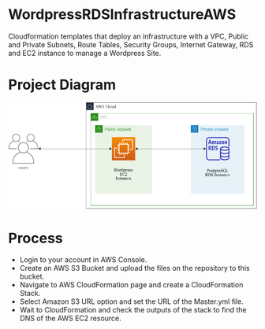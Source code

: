 # WordpressRDSInfrastructureAWS
Cloudformation templates that deploy an infrastructure with a VPC, Public and Private Subnets, Route Tables, Security Groups, Internet Gateway, RDS and EC2 instance to manage a Wordpress Site.

# Project Diagram
![WordpressRDSInfrastructure](/ec2-rds-exercise/images/diagram.png)

# Process

* Login to your account in AWS Console.
* Create an AWS S3 Bucket and upload the files on the repository to this bucket.
* Navigate to AWS CloudFormation page and create a CloudFormation Stack.
* Select Amazon S3 URL option and set the URL of the Master.yml file.
* Wait to CloudFormation and check the outputs of the stack to find the DNS of the AWS EC2 resource.